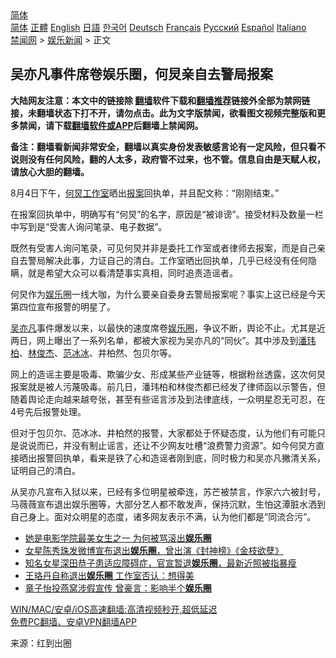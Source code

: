  <!-- 面包屑导航 --> <div class="breadcrumb"><!-- GTranslate: https://gtranslate.io/ -->  <div class="switcher notranslate">  <div class="selected">  <a href="#" onclick="return false;"> 简体</a>  </div>  <div class="option">  <a href="https://www.bannedbook.org" onclick="doGTranslate('zh-CN|zh-CN');jQuery('div.switcher div.selected a').html(jQuery(this).html());return false;" title="简体中文" class="nturl selected"> 简体</a>  <a href="https://www.bannedbook.org/zh-tw/" onclick="doGTranslate('zh-CN|zh-TW');jQuery('div.switcher div.selected a').html(jQuery(this).html());return false;" title="繁體中文" class="nturl"> 正體</a>  <a href="https://www.bannedbook.org/en/" onclick="doGTranslate('zh-CN|en');jQuery('div.switcher div.selected a').html(jQuery(this).html());return false;" title="English" class="nturl"> English</a>  <a href="https://www.bannedbook.org/ja/" onclick="doGTranslate('zh-CN|ja');jQuery('div.switcher div.selected a').html(jQuery(this).html());return false;" title="日本語" class="nturl"> 日語</a>  <a href="https://www.bannedbook.org/ko/" onclick="doGTranslate('zh-CN|ko');jQuery('div.switcher div.selected a').html(jQuery(this).html());return false;" title="한국어" class="nturl"> 한국어</a>  <a href="https://www.bannedbook.org/de/" onclick="doGTranslate('zh-CN|de');jQuery('div.switcher div.selected a').html(jQuery(this).html());return false;" title="Deutsch" class="nturl"> Deutsch</a>  <a href="https://www.bannedbook.org/fr/" onclick="doGTranslate('zh-CN|fr');jQuery('div.switcher div.selected a').html(jQuery(this).html());return false;" title="Français" class="nturl"> Français</a>  <a href="https://www.bannedbook.org/ru/" onclick="doGTranslate('zh-CN|ru');jQuery('div.switcher div.selected a').html(jQuery(this).html());return false;" title="Русский" class="nturl"> Русский</a>  <a href="https://www.bannedbook.org/es/" onclick="doGTranslate('zh-CN|es');jQuery('div.switcher div.selected a').html(jQuery(this).html());return false;" title="Español" class="nturl"> Español</a>  <a href="https://www.bannedbook.org/it/" onclick="doGTranslate('zh-CN|it');jQuery('div.switcher div.selected a').html(jQuery(this).html());return false;" title="Italiano" class="nturl"> Italiano</a>  </div>  </div>      <div class='breadcrumb-sub'><!-- Breadcrumb NavXT 6.3.0 --> <a href="https://www.bannedbook.org/" class="home">禁闻网</a> &gt; <a href="https://www.bannedbook.org/bnews/yule/" class="category">娱乐新闻</a> &gt; 正文</div></div><h2>吴亦凡事件席卷娱乐圈，何炅亲自去警局报案</h2> <p class="notice"><b>大陆网友注意：本文中的链接除 <a href="https://github.com/bannedbook/fanqiang" >翻墙</a>软件下载和<a href="https://github.com/killgcd/justmysocks/blob/master/README.md">翻墙推荐</a>链接外全部为禁网链接，未翻墙状态下打不开，请勿点击。此为文字版禁闻，欲看图文视频完整版和更多禁闻，请下载<a href="https://github.com/bannedbook/fanqiang">翻墙软件或APP</a>后翻墙上禁闻网。</p><p>备注：翻墙看新闻非常安全，翻墙以真实身份发表敏感言论有一定风险，但只看不说则没有任何风险，翻的人太多，政府管不过来，也不管。信息自由是天赋人权，请放心大胆的翻墙。</b></p>  <div class="entry"> <p>8月4日下午，<a href="https://www.bannedbook.org/bnews/tag/%e4%bd%95%e7%82%85/" class="st_tag internal_tag" rel="tag" title="标签 何炅 下的日志">何炅</a><a href="https://www.bannedbook.org/bnews/tag/%E5%B7%A5%E4%BD%9C%E5%AE%A4/" class="st_tag internal_tag" rel="tag" title="标签 工作室 下的日志">工作室</a>晒出<a href="https://www.bannedbook.org/bnews/tag/%E6%8A%A5%E6%A1%88/" class="st_tag internal_tag" rel="tag" title="标签 报案 下的日志">报案</a>回执单，并且配文称：“刚刚结束。”</p> <p>在报案回执单中，明确写有“何炅”的名字，原因是“被诽谤”。接受材料及数量一栏中写到是“受害人询问笔录、电子数据”。</p>  <p>既然有受害人询问笔录，可见何炅并非是委托工作室或者律师去报案，而是自己亲自去警局解决此事，力证自己的清白。工作室晒出回执单，几乎已经没有任何隐瞒，就是希望大众可以看清楚事实真相，同时追责造谣者。</p> <p>何炅作为<a href="https://www.bannedbook.org/bnews/tag/%e5%a8%b1%e4%b9%90/" class="st_tag internal_tag" rel="tag" title="标签 娱乐 下的日志">娱乐</a>圈一线大咖，为什么要亲自委身去警局报案呢？事实上这已经是今天第四位宣布报警的明星了。</p>  <p><a href="https://www.bannedbook.org/bnews/tag/%e5%90%b4%e4%ba%a6%e5%87%a1/" class="st_tag internal_tag" rel="tag" title="标签 吴亦凡 下的日志">吴亦凡</a>事件爆发以来，以最快的速度席卷<a href="https://www.bannedbook.org/bnews/tag/%e5%a8%b1%e4%b9%90%e5%9c%88/" class="st_tag internal_tag" rel="tag" title="标签 娱乐圈 下的日志">娱乐圈</a>，争议不断，舆论不止。尤其是近两日，网上曝出了一系列名单，都被大家视为吴亦凡的“同伙”。其中涉及到<a href="https://www.bannedbook.org/bnews/tag/%e6%bd%98%e7%8e%ae%e6%9f%8f/" class="st_tag internal_tag" rel="tag" title="标签 潘玮柏 下的日志">潘玮柏</a>、<a href="https://www.bannedbook.org/bnews/tag/%e6%9e%97%e4%bf%8a%e6%9d%b0/" class="st_tag internal_tag" rel="tag" title="标签 林俊杰 下的日志">林俊杰</a>、<a href="https://www.bannedbook.org/bnews/tag/%e8%8c%83%e5%86%b0%e5%86%b0/" class="st_tag internal_tag" rel="tag" title="标签 范冰冰 下的日志">范冰冰</a>、井柏然、包贝尔等。</p> <p>网上的造谣主要是吸毒、欺骗少女、形成某些产业链等，根据粉丝透露，这次何炅报案就是被人污蔑吸毒。前几日，潘玮柏和林俊杰都已经发了律师函以示警告，但随着舆论走向越来越夸张，甚至有些谣言涉及到法律底线，一众明星忍无可忍，在4号先后报警处理。</p>  <p>但对于包贝尔、范冰冰、井柏然的报警，大家都处于怀疑态度，认为他们有可能只是说说而已，并没有制止谣言，还让不少网友吐槽“浪费警力资源”。如今何炅方直接晒出报警回执单，看来是铁了心和造谣者刚到底，同时极力和吴亦凡撇清关系，证明自己的清白。</p> <p>从吴亦凡宣布入狱以来，已经有多位明星被牵连，苏芒被禁言，作家六六被封号，马薇薇宣布退出娱乐圈等，大部分艺人都不敢发声，保持沉默，生怕这潭脏水洒到自己身上。面对众明星的态度，诸多网友表示不满，认为他们都是“同流合污”。</p>  <ul class='op-related-articles' title='相关阅读'> <li><a href='https://www.bannedbook.org/bnews/yule/20210729/1596286.html' target='_blank'>她是电影学院最美女生之一 为何被骂滚出<b>娱乐圈</b></a></li> <li><a href='https://www.bannedbook.org/bnews/yule/20210625/1573777.html' target='_blank'>女星陈秀珠发微博宣布退出<b>娱乐圈</b>，曾出演《封神榜》《金枝欲孽》</a></li> <li><a href='https://www.bannedbook.org/bnews/yule/20210527/1554561.html' target='_blank'>知名女星深田恭子患适应障碍症，官宣暂退<b>娱乐圈</b>，最新近照被指暴瘦</a></li> <li><a href='https://www.bannedbook.org/bnews/yule/20210526/1553770.html' target='_blank'>王珞丹自称退出<b>娱乐圈</b> 工作室否认：想得美</a></li> <li><a href='https://www.bannedbook.org/bnews/yule/20210520/1549970.html' target='_blank'>章子怡投燕窝涉假宣传 曾豪言：影响半个<b>娱乐圈</b></a></li> </ul> <p class="texttj"> <a href="https://github.com/bannedbook/fanqiang/wiki/V2ray%E6%9C%BA%E5%9C%BA" target="_blank">WIN/MAC/安卓/iOS高速翻墙:高清视频秒开,超低延迟</a><br/> <a href="https://github.com/bannedbook/fanqiang/wiki/%E7%A6%81%E9%97%BB%E7%BD%91%E5%AE%89%E5%8D%93%E7%BF%BB%E5%A2%99%E6%96%B0%E9%97%BBAPP" target="_blank">免费PC翻墙、安卓VPN翻墙APP</a></p><p> 来源：红到出圈 </p><a name='sharetosocial'></a>  <div style="margin-bottom:5px;padding-bottom:5px;clear:both"> <div id="archive-pix-1" class="banner-ads"> <!-- AuctionX Display platform tag START --> <div id="26318x728x90x621x_ADSLOT2" clicktrack="%%CLICK_URL_ESC%%"></div> <!-- AuctionX Display platform tag END --> </div> <div id="archive-pix-2" class="banner-ads"> <!-- AuctionX Display platform tag START --> <div id="26315x300x250x621x_ADSLOT2" clicktrack="%%CLICK_URL_ESC%%"></div> <!-- AuctionX Display platform tag END --> </div> </div>  <div id="archive-pix-1" class="banner-ads"> <!-- AuctionX Display platform tag START --> <div id="26318x728x90x621x_ADSLOT3" clicktrack="%%CLICK_URL_ESC%%"></div> <!-- AuctionX Display platform tag END --> </div> </div><!--END ENTRY--> 